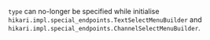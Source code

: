 `type` can no-longer be specified while initialise `hikari.impl.special_endpoints.TextSelectMenuBuilder` and `hikari.impl.special_endpoints.ChannelSelectMenuBuilder`.
